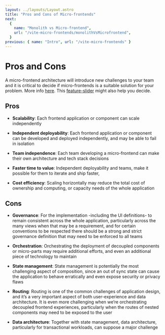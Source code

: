 ```yaml
---
layout: ../layouts/Layout.astro
title: "Pros and Cons of Micro-frontends"
next:
  {
    name: "Monolith vs Micro-frontend",
    url: "/vite-micro-frontends/monolithVsMicrofrontend",
  }
previous: { name: "Intro", url: "/vite-micro-frontends" }
---
```


# Pros and Cons

A micro-frontend architecture will introduce new challenges to your team and it is critical to decide if micro-frontends is a suitable solution for your problem. More info [here](https://microfrontend.dev/architecture/micro-frontends-pros-and-cons/). This [feature-slider](https://microfrontend.dev/) might also help you decide.

## Pros

- **Scalability**: Each frontend application or component can scale independently

- **Independent deployability**: Each frontend application or component can be developed and deployed independently, and may be able to fail in isolation

- **Team independence**: Each team developing a micro-frontend can make their own architecture and tech stack decisions

- **Faster time to value**: Independent deployability and teams, make it possible for them to iterate and ship faster,

- **Cost efficiency**: Scaling horizontally may reduce the total cost of ownership and computing, or capacity needs of the whole application

## Cons

- **Governance**: For the implementation -including the UI definitions- to remain consistent across the whole application, particularly across the many views when that may be a requirement, and for certain conventions to be respected there should be a strong and strict governance definition that may need to be enforced to all teams

- **Orchestration**: Orchestrating the deployment of decoupled components or micro-parts may require additional efforts, and even an additional piece of technology to maintain

- **State management**: State management is potentially the most challenging aspect of composition, since an out of sync state can cause the application to behave erratically and even expose security or privacy flaws

- **Routing**: Routing is one of the common challenges of application design, and it’s a very important aspect of both user-experience and data architecture. It is even more challenging when we’re orchestrating decoupled frontend experiences, particularly when the routes of nested components may need to be exposed to the user

- **Data architecture**: Together with state management, data architecture, particularly for transactional workloads, can suppose a major challenge
